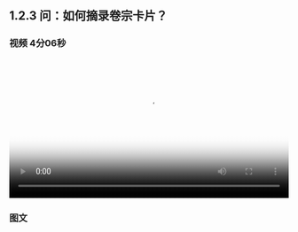 ## 1.2.3 问：如何摘录卷宗卡片？


### 视频 4分06秒

<video id="my-video" class="video-js" controls preload="auto" width="100%"
poster="https://ipic.qinglion.com/qinglion_class.003.jpeg" data-setup='{"aspectRatio":"16:9"}'>
<source src="https://ipic.qinglion.com/qinglion_class_00003.mp4" type='video/mp4' >
</video>


### 图文
